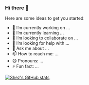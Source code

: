 ### Hi there 👋

Here are some ideas to get you started:

- 🔭 I’m currently working on ...
- 🌱 I’m currently learning ...
- 👯 I’m looking to collaborate on ...
- 🤔 I’m looking for help with ...
- 💬 Ask me about ...
- 📫 How to reach me: ...
- 😄 Pronouns: ...
- ⚡ Fun fact: ...

[![Shez's GitHub stats](https://github-readme-stats.vercel.app/api?username=ShezzyBear&show_icons=true&theme=synthwave)](https://github.com/anuraghazra/github-readme-stats)

